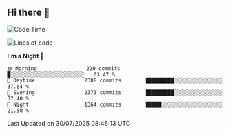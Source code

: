 ## Hi there 👋

<!--
**Wangmerlyn/Wangmerlyn** is a ✨ _special_ ✨ repository because its `README.md` (this file) appears on your GitHub profile.

Here are some ideas to get you started:

- 🔭 I’m currently working on ...
- 🌱 I’m currently learning ...
- 👯 I’m looking to collaborate on ...
- 🤔 I’m looking for help with ...
- 💬 Ask me about ...
- 📫 How to reach me: ...
- 😄 Pronouns: ...
- ⚡ Fun fact: ...
-->
<!--START_SECTION:waka-->
![Code Time](http://img.shields.io/badge/Code%20Time-455%20hrs%2049%20mins-blue)

![Lines of code](https://img.shields.io/badge/From%20Hello%20World%20I%27ve%20Written-40.2%20million%20lines%20of%20code-blue)

**I'm a Night 🦉** 

```text
🌞 Morning                220 commits         █░░░░░░░░░░░░░░░░░░░░░░░░   03.47 % 
🌆 Daytime                2388 commits        █████████░░░░░░░░░░░░░░░░   37.64 % 
🌃 Evening                2373 commits        █████████░░░░░░░░░░░░░░░░   37.40 % 
🌙 Night                  1364 commits        █████░░░░░░░░░░░░░░░░░░░░   21.50 % 
```



 Last Updated on 30/07/2025 08:46:13 UTC
<!--END_SECTION:waka-->

